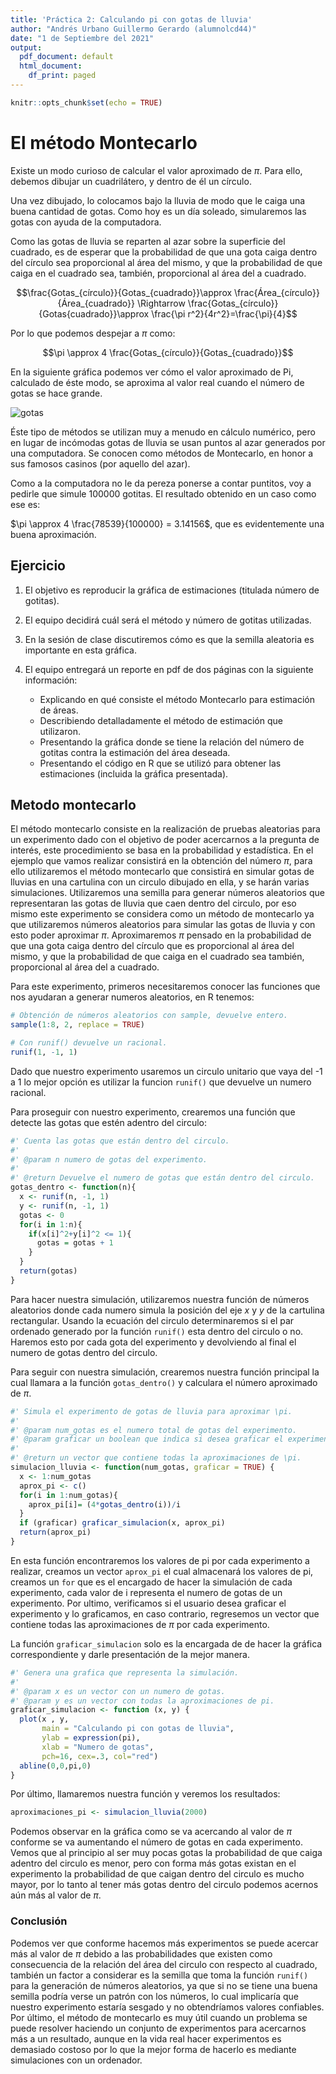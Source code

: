 ```yaml
---
title: 'Práctica 2: Calculando pi con gotas de lluvia'
author: "Andrés Urbano Guillermo Gerardo (alumnolcd44)"
date: "1 de Septiembre del 2021"
output:
  pdf_document: default
  html_document:
    df_print: paged
---
```


```R
knitr::opts_chunk$set(echo = TRUE)
```

# El método Montecarlo

Existe un modo curioso de calcular el valor aproximado de $\pi$. Para ello, debemos dibujar un cuadrilátero, y dentro de él un círculo.

Una vez dibujado, lo colocamos bajo la lluvia de modo que le caiga una buena cantidad de gotas. Como hoy es un día soleado, simularemos las gotas con ayuda de la computadora.

<!-- Here image -->

Como las gotas de lluvia se reparten al azar sobre la superficie del cuadrado, es de esperar que la probabilidad de que una gota caiga dentro del círculo sea proporcional al área del mismo, y que la probabilidad de que caiga en el cuadrado sea, también, proporcional al área del a cuadrado.

$$\frac{Gotas_{círculo}}{Gotas_{cuadrado}}\approx \frac{Área_{círculo}}{Área_{cuadrado}} \Rightarrow \frac{Gotas_{círculo}}{Gotas{cuadrado}}\approx \frac{\pi r^2}{4r^2}=\frac{\pi}{4}$$

Por lo que podemos despejar a $\pi$ como:

$$\pi \approx 4 \frac{Gotas_{círculo}}{Gotas_{cuadrado}}$$

En la siguiente gráfica podemos ver cómo el valor aproximado de Pi, calculado de éste modo, se aproxima al valor real cuando el número de gotas se hace grande.

![gotas](img/montecarlo-pi-200.gif)

Éste tipo de métodos se utilizan muy a menudo en cálculo numérico, pero en lugar de incómodas gotas de lluvia se usan puntos al azar generados por una computadora. Se conocen como métodos de Montecarlo, en honor a sus famosos casinos (por aquello del azar).

Como a la computadora no le da pereza ponerse a contar puntitos, voy a pedirle que simule 100000 gotitas. El resultado obtenido en un caso como ese es:

$\pi \approx 4 \frac{78539}{100000} = 3.14156$, que es evidentemente una buena aproximación.

## Ejercicio

1.  El objetivo es reproducir la gráfica de estimaciones (titulada número de gotitas).

2.  El equipo decidirá cuál será el método y número de gotitas utilizadas.

3.  En la sesión de clase discutiremos cómo es que la semilla aleatoria es importante en esta gráfica.

4.  El equipo entregará un reporte en pdf de dos páginas con la siguiente información:

    -   Explicando en qué consiste el método Montecarlo para estimación de áreas.
    -   Describiendo detalladamente el método de estimación que utilizaron.
    -   Presentando la gráfica donde se tiene la relación del número de gotitas contra la estimación del área deseada.
    -   Presentando el código en R que se utilizó para obtener las estimaciones (incluida la gráfica presentada).

## Metodo montecarlo

El método montecarlo consiste en la realización de pruebas aleatorias para un experimento dado con el objetivo de poder acercarnos a la pregunta de interés, este procedimiento se basa en la probabilidad y estadística. En el ejemplo que vamos realizar consistirá en la obtención del número $\pi$, para ello utilizaremos el método montecarlo que consistirá en simular gotas de lluvias en una cartulina con un circulo dibujado en ella, y se harán varias simulaciones. Utilizaremos una semilla para generar números aleatorios que representaran las gotas de lluvia que caen dentro del circulo, por eso mismo este experimento se considera como un método de montecarlo ya que utilizaremos números aleatorios para simular las gotas de lluvia y con esto poder aproximar $\pi$. Aproximaremos $\pi$ pensado en la probabilidad de que una gota caiga dentro del círculo que es proporcional al área del mismo, y que la probabilidad de que caiga en el cuadrado sea también, proporcional al área del a cuadrado.

Para este experimento, primeros necesitaremos conocer las funciones que nos ayudaran a generar numeros aleatorios, en R tenemos:

```R
# Obtención de números aleatorios con sample, devuelve entero.
sample(1:8, 2, replace = TRUE)

# Con runif() devuelve un racional.
runif(1, -1, 1)
```

Dado que nuestro experimento usaremos un circulo unitario que vaya del -1 a 1 lo mejor opción es utilizar la funcion `runif()` que devuelve un numero racional.

Para proseguir con nuestro experimento, crearemos una función que detecte las gotas que estén adentro del circulo:

```R
#' Cuenta las gotas que están dentro del circulo.
#'
#' @param n numero de gotas del experimento.
#'
#' @return Devuelve el numero de gotas que están dentro del circulo.
gotas_dentro <- function(n){
  x <- runif(n, -1, 1)
  y <- runif(n, -1, 1)
  gotas <- 0
  for(i in 1:n){
    if(x[i]^2+y[i]^2 <= 1){
      gotas = gotas + 1   
    }
  }
  return(gotas)
}
```

Para hacer nuestra simulación, utilizaremos nuestra función de números aleatorios donde cada numero simula la posición del eje $x$ y $y$ de la cartulina rectangular. Usando la ecuación del circulo determinaremos si el par ordenado generado por la función `runif()` esta dentro del circulo o no. Haremos esto por cada gota del experimento y devolviendo al final el numero de gotas dentro del circulo.

Para seguir con nuestra simulación, crearemos nuestra función principal la cual llamara a la función `gotas_dentro()` y calculara el número aproximado de $\pi$.

```R
#' Simula el experimento de gotas de lluvia para aproximar \pi.
#'
#' @param num_gotas es el numero total de gotas del experimento. 
#' @param graficar un boolean que indica si desea graficar el experimento.
#' 
#' @return un vector que contiene todas la aproximaciones de \pi.
simulacion_lluvia <- function(num_gotas, graficar = TRUE) {
  x <- 1:num_gotas
  aprox_pi <- c()
  for(i in 1:num_gotas){
    aprox_pi[i]= (4*gotas_dentro(i))/i
  }
  if (graficar) graficar_simulacion(x, aprox_pi)
  return(aprox_pi)
}
```

En esta función encontraremos los valores de pi por cada experimento a realizar, creamos un vector `aprox_pi` el cual almacenará los valores de pi, creamos un `for` que es el encargado de hacer la simulación de cada experimento, cada valor de i representa el numero de gotas de un experimento. Por ultimo, verificamos si el usuario desea graficar el experimento y lo graficamos, en caso contrario, regresemos un vector que contiene todas las aproximaciones de $\pi$ por cada experimento.

La función `graficar_simulacion` solo es la encargada de de hacer la gráfica correspondiente y darle presentación de la mejor manera.

```r
#' Genera una grafica que representa la simulación.
#'
#' @param x es un vector con un numero de gotas.
#' @param y es un vector con todas la aproximaciones de pi.
graficar_simulacion <- function (x, y) {
  plot(x , y,
       main = "Calculando pi con gotas de lluvia",       
       ylab = expression(pi),
       xlab = "Numero de gotas",
       pch=16, cex=.3, col="red")
  abline(0,0,pi,0)
}
```

Por último, llamaremos nuestra función y veremos los resultados:

```R
aproximaciones_pi <- simulacion_lluvia(2000)
```

Podemos observar en la gráfica como se va acercando al valor de $\pi$ conforme se va aumentando el número de gotas en cada experimento. Vemos que al principio al ser muy pocas gotas la probabilidad de que caiga adentro del circulo es menor, pero con forma más gotas existan en el experimento la probabilidad de que caigan dentro del circulo es mucho mayor, por lo tanto al tener más gotas dentro del circulo podemos acernos aún más al valor de $\pi$.

### Conclusión

Podemos ver que conforme hacemos más experimentos se puede acercar más al valor de $\pi$ debido a las probabilidades que existen como consecuencia de la relación del área del circulo con respecto al cuadrado, también un factor a considerar es la semilla que toma la función `runif()` para la generación de números aleatorios, ya que si no se tiene una buena semilla podría verse un patrón con los números, lo cual implicaría que nuestro experimento estaría sesgado y no obtendríamos valores confiables. Por último, el método de montecarlo es muy útil cuando un problema se puede resolver haciendo un conjunto de experimentos para acercarnos más a un resultado, aunque en la vida real hacer experimentos es demasiado costoso por lo que la mejor forma de hacerlo es mediante simulaciones con un ordenador.

